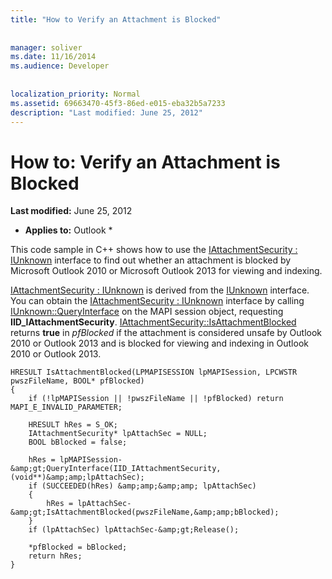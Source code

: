 ```yaml
---
title: "How to Verify an Attachment is Blocked"
 
 
manager: soliver
ms.date: 11/16/2014
ms.audience: Developer
 
 
localization_priority: Normal
ms.assetid: 69663470-45f3-86ed-e015-eba32b5a7233
description: "Last modified: June 25, 2012"
---
```


# How to: Verify an Attachment is Blocked

 **Last modified:** June 25, 2012 
  
 * **Applies to:** Outlook * 
  
This code sample in C++ shows how to use the [IAttachmentSecurity : IUnknown](iattachmentsecurityiunknown.md) interface to find out whether an attachment is blocked by Microsoft Outlook 2010 or Microsoft Outlook 2013 for viewing and indexing. 
  
[IAttachmentSecurity : IUnknown](iattachmentsecurityiunknown.md) is derived from the [IUnknown](http://msdn.microsoft.com/en-us/library/ms680509%28VS.85%29.aspx) interface. You can obtain the [IAttachmentSecurity : IUnknown](iattachmentsecurityiunknown.md) interface by calling [IUnknown::QueryInterface](http://msdn.microsoft.com/en-us/library/ms682521%28v=VS.85%29.aspx) on the MAPI session object, requesting **IID_IAttachmentSecurity**. [IAttachmentSecurity::IsAttachmentBlocked](iattachmentsecurity-isattachmentblocked.md) returns **true** in  _pfBlocked_ if the attachment is considered unsafe by Outlook 2010 or Outlook 2013 and is blocked for viewing and indexing in Outlook 2010 or Outlook 2013. 
  
```
HRESULT IsAttachmentBlocked(LPMAPISESSION lpMAPISession, LPCWSTR pwszFileName, BOOL* pfBlocked) 
{ 
    if (!lpMAPISession || !pwszFileName || !pfBlocked) return MAPI_E_INVALID_PARAMETER; 
 
    HRESULT hRes = S_OK; 
    IAttachmentSecurity* lpAttachSec = NULL; 
    BOOL bBlocked = false; 
 
    hRes = lpMAPISession-&amp;gt;QueryInterface(IID_IAttachmentSecurity,(void**)&amp;amp;lpAttachSec); 
    if (SUCCEEDED(hRes) &amp;amp;&amp;amp; lpAttachSec) 
    { 
        hRes = lpAttachSec-&amp;gt;IsAttachmentBlocked(pwszFileName,&amp;amp;bBlocked); 
    } 
    if (lpAttachSec) lpAttachSec-&amp;gt;Release(); 
 
    *pfBlocked = bBlocked; 
    return hRes; 
}

```


